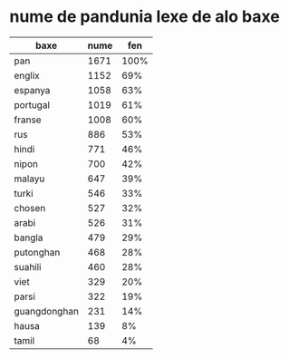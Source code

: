 # nume de pandunia lexe de alo baxe

| baxe  | nume  | fen |
|-------|-------|-----|
| pan | 1671 | 100% |
| englix | 1152 | 69% |
| espanya | 1058 | 63% |
| portugal | 1019 | 61% |
| franse | 1008 | 60% |
| rus | 886 | 53% |
| hindi | 771 | 46% |
| nipon | 700 | 42% |
| malayu | 647 | 39% |
| turki | 546 | 33% |
| chosen | 527 | 32% |
| arabi | 526 | 31% |
| bangla | 479 | 29% |
| putonghan | 468 | 28% |
| suahili | 460 | 28% |
| viet | 329 | 20% |
| parsi | 322 | 19% |
| guangdonghan | 231 | 14% |
| hausa | 139 | 8% |
| tamil | 68 | 4% |

